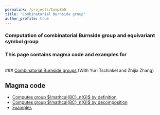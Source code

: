 ```yaml
---
permalink: /projects/CompBnG
title: "Combinatorial Burnside group"
author_profile: true
---
```


### Computation of combinatorial Burnside group and equivariant symbol group

### This page contains magma code and examples for  
<br>
### <a href="http://kaiqi-yang1994.github.io/files/bcn/bcn.pdf">Combinatorial Burnside groups</a>,(With Yuri Tschinkel and Zhijia Zhang)

<br>

## Magma code
<ul>
<li><a href="http://kaiqi-yang1994.github.io/files/bcn/BrutalBC.txt">Computes group $\mathcal{BC}_n(G)$ by definition</a></li>
<li><a href="http://kaiqi-yang1994.github.io/files/bcn/ComputationBNonAb.txt">Computes group $\mathcal{BC}_n(G)$ by decomposition</a></li>
<li><a href="http://kaiqi-yang1994.github.io/projects/CompBnG/examples">Examples</a></li>
</ul>








